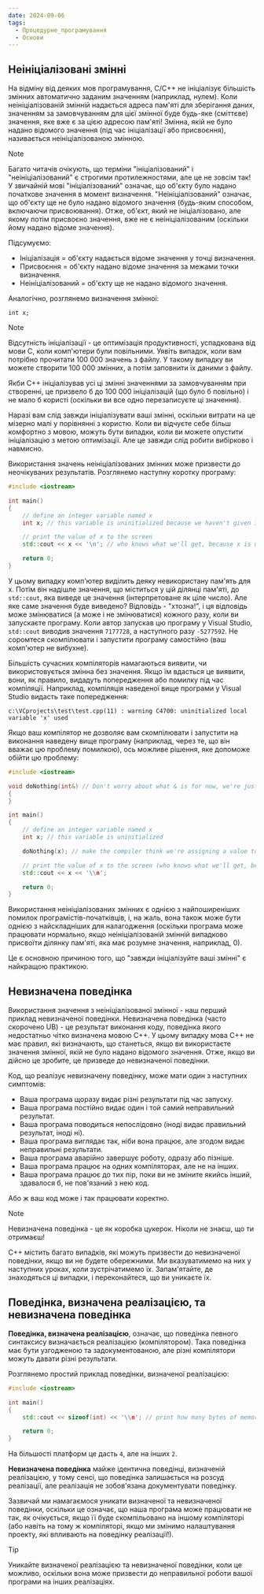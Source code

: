 ```yaml
---
date: 2024-09-06
tags:
  - Процедурне_програмування
  - Основи
---
```

## Неініціалізовані змінні
На відміну від деяких мов програмування, C/C++ не ініціалізує більшість змінних автоматично заданим значенням (наприклад, нулем). Коли неініціалізованій змінній надається адреса пам'яті для зберігання даних, значенням за замовчуванням для цієї змінної буде будь-яке (сміттєве) значення, яке вже є за цією адресою пам'яті! Змінна, якій не було надано відомого значення (під час ініціалізації або присвоєння), називається неініціалізованою змінною.

> [!NOTE]
>Багато читачів очікують, що терміни "ініціалізований" і "неініціалізований" є строгими протилежностями, але це не зовсім так! У звичайній мові "ініціалізований" означає, що об'єкту було надано початкове значення в момент визначення. "Неініціалізований" означає, що об'єкту ще не було надано відомого значення (будь-яким способом, включаючи присвоювання). Отже, об'єкт, який не ініціалізовано, але якому потім присвоєно значення, вже не є неініціалізованим (оскільки йому надано відоме значення).
>
>Підсумуємо:
>- Ініціалізація = об'єкту надається відоме значення у точці визначення.
>- Присвоєння = об'єкту надано відоме значення за межами точки визначення.
>- Неініціалізований = об'єкту ще не надано відомого значення.
>
> Аналогічно, розглянемо визначення змінної:
> ```
> int x;
> ```

> [!NOTE]
> Відсутність ініціалізації - це оптимізація продуктивності, успадкована від мови C, коли комп'ютери були повільними. Уявіть випадок, коли вам потрібно прочитати 100 000 значень з файлу. У такому випадку ви можете створити 100 000 змінних, а потім заповнити їх даними з файлу.
> 
> Якби C++ ініціалізував усі ці змінні значеннями за замовчуванням при створенні, це призвело б до 100 000 ініціалізацій (що було б повільно) і не мало б користі (оскільки ви все одно перезаписуєте ці значення).
> 
> Наразі вам слід завжди ініціалізувати ваші змінні, оскільки витрати на це мізерно малі у порівнянні з користю. Коли ви відчуєте себе більш комфортно з мовою, можуть бути випадки, коли ви можете опустити ініціалізацію з метою оптимізації. Але це завжди слід робити вибірково і навмисно.

Використання значень неініціалізованих змінних може призвести до неочікуваних результатів. Розглянемо наступну коротку програму:

```cpp
#include <iostream>

int main()
{
    // define an integer variable named x
    int x; // this variable is uninitialized because we haven't given it a value

    // print the value of x to the screen
    std::cout << x << '\n'; // who knows what we'll get, because x is uninitialized

    return 0;
}
```

У цьому випадку комп'ютер виділить деяку невикористану пам'ять для x. Потім він надішле значення, що міститься у цій ділянці пам'яті, до `std::cout`, яка виведе це значення (інтерпретоване як ціле число). Але яке саме значення буде виведено? Відповідь - "хтозна!", і ця відповідь може змінюватися (а може і не змінюватися) кожного разу, коли ви запускаєте програму. Коли автор запускав цю програму у Visual Studio, `std::cout` виводив значення `7177728`, а наступного разу `-5277592`. Не соромтеся скомпілювати і запустити програму самостійно (ваш комп'ютер не вибухне).

Більшість сучасних компіляторів намагаються виявити, чи використовується змінна без значення. Якщо їм вдасться це виявити, вони, як правило, видадуть попередження або помилку під час компіляції. Наприклад, компіляція наведеної вище програми у Visual Studio видасть таке попередження:

`c:\VCprojects\test\test.cpp(11) : warning C4700: uninitialized local variable 'x' used`

Якщо ваш компілятор не дозволяє вам скомпілювати і запустити на виконання наведену вище програму (наприклад, через те, що він вважає цю проблему помилкою), ось можливе рішення, яке допоможе обійти цю проблему:

```cpp
#include <iostream>

void doNothing(int&) // Don't worry about what & is for now, we're just using it to trick the compiler into thinking variable x is used
{
}

int main()
{
    // define an integer variable named x
    int x; // this variable is uninitialized

    doNothing(x); // make the compiler think we're assigning a value to this variable

    // print the value of x to the screen (who knows what we'll get, because x is uninitialized)
    std::cout << x << '\\n';

    return 0;
}
```

Використання неініціалізованих змінних є однією з найпоширеніших помилок програмістів-початківців, і, на жаль, вона також може бути однією з найскладніших для налагодження (оскільки програма може працювати нормально, якщо неініціалізованій змінній випадково присвоїти ділянку пам'яті, яка має розумне значення, наприклад, 0).

Це є основною причиною того, що "завжди ініціалізуйте ваші змінні" є найкращою практикою.
## Невизначена поведінка
Використання значення з неініціалізованої змінної - наш перший приклад невизначеної поведінки. Невизначена поведінка (часто скорочено UB) - це результат виконання коду, поведінка якого недостатньо чітко визначена мовою C++. У цьому випадку мова C++ не має правил, які визначають, що станеться, якщо ви використаєте значення змінної, якій не було надано відомого значення. Отже, якщо ви дійсно це зробите, це призведе до невизначеної поведінки.

Код, що реалізує невизначену поведінку, може мати один з наступних симптомів:
- Ваша програма щоразу видає різні результати під час запуску.
- Ваша програма постійно видає один і той самий неправильний результат.
- Ваша програма поводиться непослідовно (іноді видає правильний результат, іноді ні).
- Ваша програма виглядає так, ніби вона працює, але згодом видає неправильні результати.
- Ваша програма аварійно завершує роботу, одразу або пізніше.
- Ваша програма працює на одних компіляторах, але не на інших.
- Ваша програма працює до тих пір, поки ви не зміните якийсь інший, здавалося б, не пов'язаний з нею код.

Або ж ваш код може і так працювати коректно.

> [!NOTE] 
> Невизначена поведінка - це як коробка цукерок. Ніколи не знаєш, що ти отримаєш!

C++ містить багато випадків, які можуть призвести до невизначеної поведінки, якщо ви не будете обережними. Ми вказуватимемо на них у наступних уроках, коли зустрічатимемо їх. Запам'ятайте, де знаходяться ці випадки, і переконайтеся, що ви уникаєте їх.
## Поведінка, визначена реалізацією, та невизначена поведінка
**Поведінка, визначена реалізацією**, означає, що поведінка певного синтаксису визначається реалізацією (компілятором). Така поведінка має бути узгодженою та задокументованою, але різні компілятори можуть давати різні результати.

Розглянемо простий приклад поведінки, визначеної реалізацією:

```cpp
#include <iostream>

int main()
{
	std::cout << sizeof(int) << '\\n'; // print how many bytes of memory an int value takes

	return 0;
}
```

На більшості платформ це дасть `4`, але на інших `2`.

**Невизначена поведінка** майже ідентична поведінці, визначеній реалізацією, у тому сенсі, що поведінка залишається на розсуд реалізації, але реалізація не зобов'язана документувати поведінку.

Зазвичай ми намагаємося уникати визначеної та невизначеної поведінки, оскільки це означає, що наша програма може працювати не так, як очікується, якщо її буде скомпільовано на іншому компіляторі (або навіть на тому ж компіляторі, якщо ми змінимо налаштування проекту, які впливають на поведінку реалізації!).

> [!tip] 
> Уникайте визначеної реалізацією та невизначеної поведінки, коли це можливо, оскільки вона може призвести до неправильної роботи вашої програми на інших реалізаціях.
